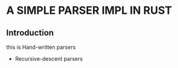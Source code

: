 # A SIMPLE PARSER IMPL IN RUST

## Introduction
this is Hand-written parsers
* Recursive-descent parsers